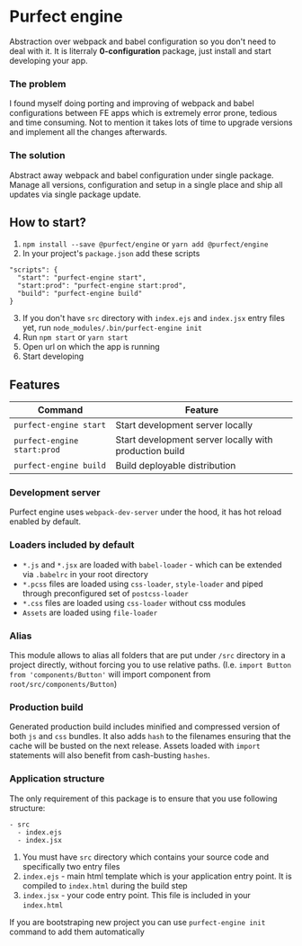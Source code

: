 # Purfect engine

Abstraction over webpack and babel configuration so you don't need to deal with it. It is literraly **0-configuration** package, just install and start developing your app.

### The problem

I found myself doing porting and improving of webpack and babel configurations between FE apps which is extremely error prone, tedious and time consuming. Not to mention it takes lots of time to upgrade versions and implement all the changes afterwards.

### The solution 

Abstract away webpack and babel configuration under single package. Manage all versions, configuration and setup in a single place and ship all updates via single package update.

## How to start?

1. `npm install --save @purfect/engine` or `yarn add @purfect/engine`
2. In your project's `package.json` add these scripts
```
"scripts": {
  "start": "purfect-engine start",
  "start:prod": "purfect-engine start:prod",
  "build": "purfect-engine build"
}
```
3. If you don't have `src` directory with `index.ejs` and `index.jsx` entry files yet, run `node_modules/.bin/purfect-engine init`
4. Run `npm start` or `yarn start`
5. Open url on which the app is running
6. Start developing

## Features

| Command | Feature |
|---|---| 
| `purfect-engine start` | Start development server locally | 
| `purfect-engine start:prod` | Start development server locally with production build | 
| `purfect-engine build` | Build deployable distribution |

### Development server

Purfect engine uses `webpack-dev-server` under the hood, it has hot reload enabled by default.

### Loaders included by default

- `*.js` and `*.jsx` are loaded with `babel-loader` - which can be extended via `.babelrc` in your root directory
- `*.pcss` files are loaded using `css-loader`, `style-loader` and piped through preconfigured set of `postcss-loader`
- `*.css` files are loaded using `css-loader` without css modules
- `Assets` are loaded using `file-loader`

### Alias

This module allows to alias all folders that are put under `/src` directory in a project directly, without forcing you to use relative paths. (I.e. `import Button from 'components/Button'` will import component from `root/src/components/Button`)

### Production build

Generated production build includes minified and compressed version of both `js` and `css` bundles. It also adds `hash` to the filenames ensuring that the cache will be busted on the next release. Assets loaded with `import` statements will also benefit from cash-busting `hashes`.

### Application structure

The only requirement of this package is to ensure that you use following structure:

```
- src
  - index.ejs
  - index.jsx
```

1. You must have `src` directory which contains your source code and specifically two entry files
2. `index.ejs` - main html template which is your application entry point. It is compiled to `index.html` during the build step
3. `index.jsx` - your code entry point. This file is included in your `index.html`

If you are bootstraping new project you can use `purfect-engine init` command to add them automatically
